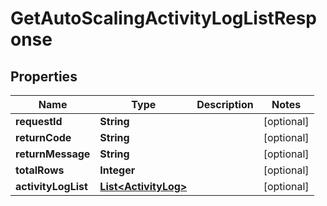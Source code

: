 
# GetAutoScalingActivityLogListResponse

## Properties
Name | Type | Description | Notes
------------ | ------------- | ------------- | -------------
**requestId** | **String** |  |  [optional]
**returnCode** | **String** |  |  [optional]
**returnMessage** | **String** |  |  [optional]
**totalRows** | **Integer** |  |  [optional]
**activityLogList** | [**List&lt;ActivityLog&gt;**](ActivityLog.md) |  |  [optional]



